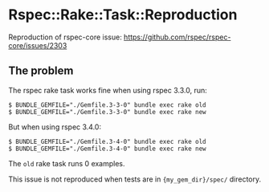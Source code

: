 # Rspec::Rake::Task::Reproduction

Reproduction of rspec-core issue: https://github.com/rspec/rspec-core/issues/2303

## The problem
The rspec rake task works fine when using rspec 3.3.0, run:
```
$ BUNDLE_GEMFILE="./Gemfile.3-3-0" bundle exec rake old
$ BUNDLE_GEMFILE="./Gemfile.3-3-0" bundle exec rake new
```

But when using rspec 3.4.0:
```
$ BUNDLE_GEMFILE="./Gemfile.3-4-0" bundle exec rake old
$ BUNDLE_GEMFILE="./Gemfile.3-4-0" bundle exec rake new
```
The `old` rake task runs 0 examples.

This issue is not reproduced when tests are in `{my_gem_dir}/spec/` directory.
